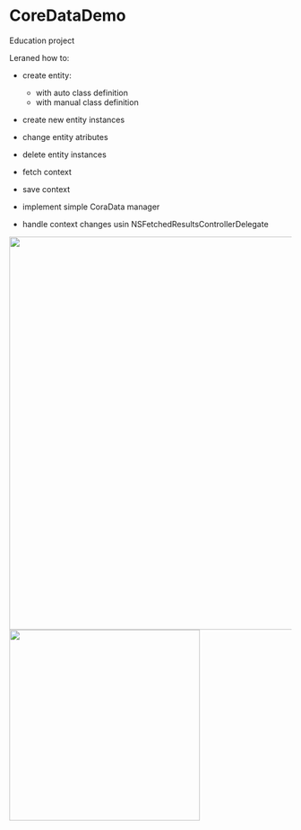 # CoreDataDemo

Education project

Leraned how to:

- create entity:

  - with auto class definition
  - with manual class definition
- create new entity instances

- change entity atributes

- delete entity instances

- fetch context

- save context

- implement simple CoraData manager

- handle context changes usin NSFetchedResultsControllerDelegate

<img width="700" src="https://user-images.githubusercontent.com/80542175/178520140-fe162fad-4a25-42e1-91a4-58e01a40220c.png">
<img width="340" src="https://user-images.githubusercontent.com/80542175/178520105-97e98607-1d07-4e2d-a3ba-b8621185e3dc.gif">
